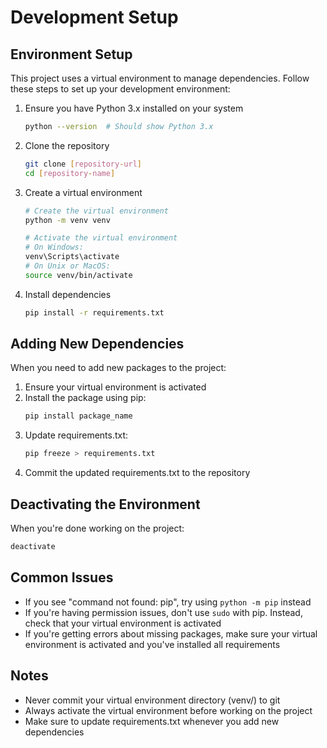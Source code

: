 # Development Setup

## Environment Setup
This project uses a virtual environment to manage dependencies. Follow these steps to set up your development environment:

1. Ensure you have Python 3.x installed on your system
   ```bash
   python --version  # Should show Python 3.x
   ```

2. Clone the repository
   ```bash
   git clone [repository-url]
   cd [repository-name]
   ```

3. Create a virtual environment
   ```bash
   # Create the virtual environment
   python -m venv venv

   # Activate the virtual environment
   # On Windows:
   venv\Scripts\activate
   # On Unix or MacOS:
   source venv/bin/activate
   ```

4. Install dependencies
   ```bash
   pip install -r requirements.txt
   ```

## Adding New Dependencies
When you need to add new packages to the project:

1. Ensure your virtual environment is activated
2. Install the package using pip:
   ```bash
   pip install package_name
   ```
3. Update requirements.txt:
   ```bash
   pip freeze > requirements.txt
   ```
4. Commit the updated requirements.txt to the repository

## Deactivating the Environment
When you're done working on the project:
```bash
deactivate
```

## Common Issues
- If you see "command not found: pip", try using `python -m pip` instead
- If you're having permission issues, don't use `sudo` with pip. Instead, check that your virtual environment is activated
- If you're getting errors about missing packages, make sure your virtual environment is activated and you've installed all requirements

## Notes
- Never commit your virtual environment directory (venv/) to git
- Always activate the virtual environment before working on the project
- Make sure to update requirements.txt whenever you add new dependencies